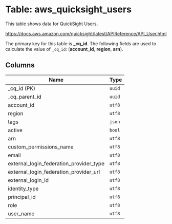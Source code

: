 # Table: aws_quicksight_users

This table shows data for QuickSight Users.

https://docs.aws.amazon.com/quicksight/latest/APIReference/API_User.html

The primary key for this table is **_cq_id**.
The following fields are used to calculate the value of `_cq_id`: (**account_id**, **region**, **arn**).

## Columns

| Name          | Type          |
| ------------- | ------------- |
|_cq_id (PK)|`uuid`|
|_cq_parent_id|`uuid`|
|account_id|`utf8`|
|region|`utf8`|
|tags|`json`|
|active|`bool`|
|arn|`utf8`|
|custom_permissions_name|`utf8`|
|email|`utf8`|
|external_login_federation_provider_type|`utf8`|
|external_login_federation_provider_url|`utf8`|
|external_login_id|`utf8`|
|identity_type|`utf8`|
|principal_id|`utf8`|
|role|`utf8`|
|user_name|`utf8`|